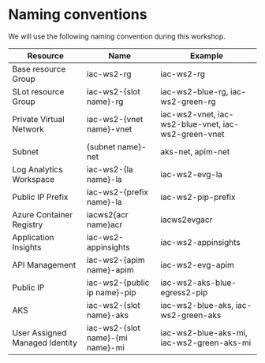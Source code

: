 # Naming conventions

We will use the following naming convention during this workshop.

Resource | Name | Example
------------ | ------------- | -------------
Base resource Group | iac-ws2-rg | iac-ws2-rg
SLot resource Group | iac-ws2-{slot name}-rg | iac-ws2-blue-rg, iac-ws2-green-rg
Private Virtual Network | iac-ws2-{vnet name}-vnet | iac-ws2-vnet, iac-ws2-blue-vnet, iac-ws2-green-vnet
Subnet | {subnet name}-net | aks-net, apim-net
Log Analytics Workspace | iac-ws2-{la name}-la | iac-ws2-evg-la
Public IP Prefix | iac-ws2-{prefix name}-la | iac-ws2-pip-prefix
Azure Container Registry | iacws2{acr name}acr | iacws2evgacr
Application Insights | iac-ws2-appinsights | iac-ws2-appinsights
API Management | iac-ws2-{apim name}-apim | iac-ws2-evg-apim
Public IP | iac-ws2-{public ip name}-pip | iac-ws2-aks-blue-egress2-pip
AKS | iac-ws2-{slot name}-aks | iac-ws2-blue-aks, iac-ws2-green-aks
User Assigned Managed Identity | iac-ws2-{slot name}-{mi name}-mi | iac-ws2-blue-aks-mi, iac-ws2-green-aks-mi
